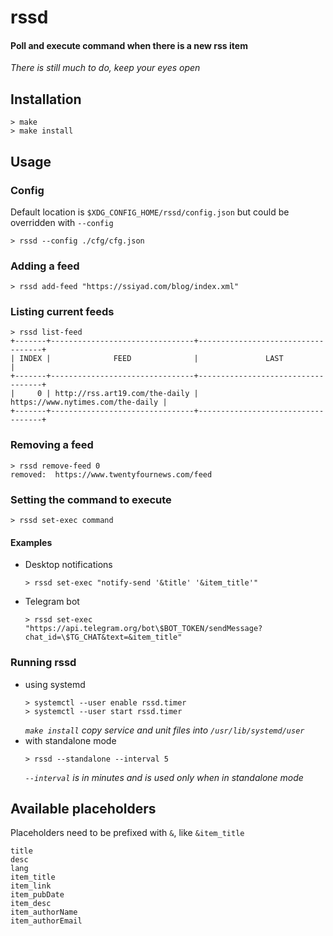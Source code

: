 # rssd
#### Poll and execute command when there is a new rss item  
*There is still much to do, keep your eyes open*

## Installation
```
> make
> make install
```

## Usage
### Config
Default location is `$XDG_CONFIG_HOME/rssd/config.json` but could be overridden with `--config`
```
> rssd --config ./cfg/cfg.json
```

### Adding a feed
```
> rssd add-feed "https://ssiyad.com/blog/index.xml"
```

### Listing current feeds
```
> rssd list-feed
+-------+--------------------------------+-----------------------------------+
| INDEX |              FEED              |               LAST                |
+-------+--------------------------------+-----------------------------------+
|     0 | http://rss.art19.com/the-daily | https://www.nytimes.com/the-daily |
+-------+--------------------------------+-----------------------------------+
```

### Removing a feed
```
> rssd remove-feed 0
removed:  https://www.twentyfournews.com/feed
```

### Setting the command to execute
```
> rssd set-exec command
```

#### Examples
- Desktop notifications  
    ```
    > rssd set-exec "notify-send '&title' '&item_title'"
    ```
- Telegram bot  
    ```
    > rssd set-exec "https://api.telegram.org/bot\$BOT_TOKEN/sendMessage?chat_id=\$TG_CHAT&text=&item_title"
    ```

### Running rssd
- using systemd  
    ```
    > systemctl --user enable rssd.timer
    > systemctl --user start rssd.timer
    ```
    *`make install` copy service and unit files into `/usr/lib/systemd/user`*
- with standalone mode
    ```
    > rssd --standalone --interval 5
    ```
    *`--interval` is in minutes and is used only when in standalone mode*

## Available placeholders
Placeholders need to be prefixed with `&`, like `&item_title`
```
title
desc
lang
item_title
item_link
item_pubDate
item_desc
item_authorName
item_authorEmail
```
